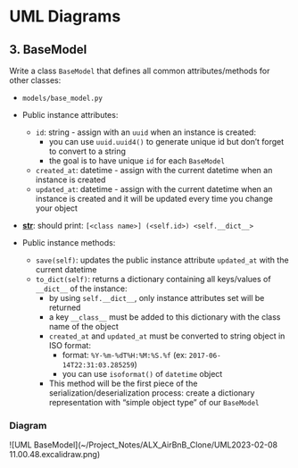 # UML Diagrams

## 3. BaseModel

Write a class `BaseModel` that defines all common attributes/methods for other classes:

   - `models/base_model.py`
   - Public instance attributes:
       - `id`: string - assign with an `uuid` when an instance is created:
          - you can use `uuid.uuid4()` to generate unique id but don’t forget to convert to a string
          - the goal is to have unique `id` for each `BaseModel`
       - `created_at`: datetime - assign with the current datetime when an instance is created
       - `updated_at`: datetime - assign with the current datetime when an instance is created and it will be updated every time you change your object
       
   - <u>__str__</u>: should print: `[<class name>] (<self.id>) <self.__dict__>`
    
   - Public instance methods:
       - `save(self)`: updates the public instance attribute `updated_at` with the current datetime
       - `to_dict(self)`: returns a dictionary containing all keys/values of `__dict__` of the instance:
           - by using `self.__dict__`, only instance attributes set will be returned
           - a key `__class__` must be added to this dictionary with the class name of the object
           - `created_at` and `updated_at` must be converted to string object in ISO format:
               - format: `%Y-%m-%dT%H:%M:%S.%f` (ex: `2017-06-14T22:31:03.285259`)
               - you can use `isoformat()` of `datetime` object
           - This method will be the first piece of the serialization/deserialization process: create a dictionary representation with “simple object type” of our `BaseModel`

### Diagram
![UML BaseModel](~/Project_Notes/ALX_AirBnB_Clone/UML2023-02-08 11.00.48.excalidraw.png)
